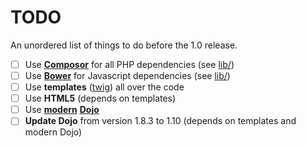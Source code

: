 # TODO

An unordered list of things to do before the 1.0 release.

- [ ] Use [**Composor**](https://getcomposer.org/) for all PHP dependencies
  (see [lib/](https://github.com/bfrss/bfrss/tree/master/lib))
- [ ] Use [**Bower**](http://bower.io/) for Javascript dependencies
  (see [lib/](https://github.com/bfrss/bfrss/tree/master/lib))
- [ ] Use **templates** ([twig](http://twig.sensiolabs.org/)) all over the code
- [ ] Use **HTML5**
  (depends on templates)
- [ ] Use [**modern**](http://dojotoolkit.org/documentation/tutorials/1.10/modern_dojo/)
  [**Dojo**](http://dojotoolkit.org/)
- [ ] **Update Dojo** from version 1.8.3 to 1.10
  (depends on templates and modern Dojo)
